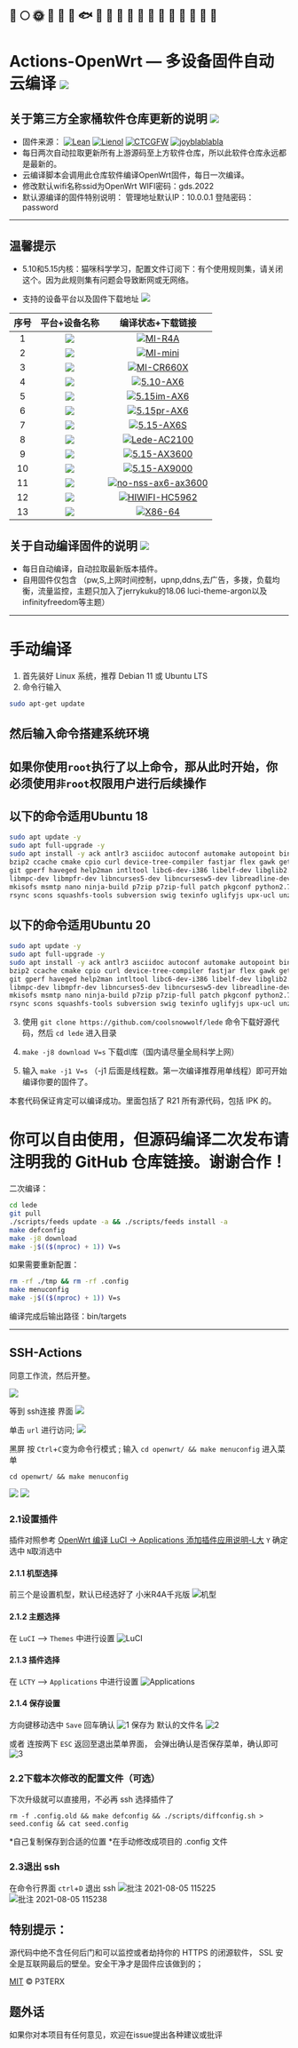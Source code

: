 🚀️
🌕️
🌞️
🍺️
🐳
🐠
🐟
🐡
🐬
🐋
🦈
🦆
🦅
🦉
🐓
🦃
🐌
🐌
🐌
-------------
Actions-OpenWrt — 多设备固件自动云编译 [![](https://img.shields.io/badge/-云编译固件-green.svg)](#云编译固件-)
======================
关于第三方全家桶软件仓库更新的说明 [![](https://img.shields.io/badge/-软件库更新说明-green.svg)](#软件库更新说明-)
-------------
- 固件来源：
[![Lean](https://img.shields.io/badge/Lede-Lean-red.svg?style=flat&logo=appveyor)](https://github.com/coolsnowwolf/lede) 
 [![Lienol](https://img.shields.io/badge/Package-Lienol-blueviolet.svg?style=flat&logo=appveyor)](https://github.com/Lienol/openwrt-package)  [![CTCGFW](https://img.shields.io/badge/OpenWrt-CTCGFW-orange.svg?style=flat&logo=appveyor)](https://github.com/project-openwrt/openwrt) [![joyblablabla](https://img.shields.io/badge/Mod-Joecaicai-success.svg?style=flat&logo=appveyor)](https://github.com/Joecaicai/Actions-OpenWrt/actions)
- 每日两次自动拉取更新所有上游源码至上方软件仓库，所以此软件仓库永远都是最新的。
- 云编译脚本会调用此仓库软件编译OpenWrt固件，每日一次编译。
- 修改默认wifi名称ssid为OpenWrt  WIFI密码：gds.2022
- 默认源编译的固件特别说明： 管理地址默认IP：10.0.0.1   登陆密码：password  
-------------
温馨提示
-------------
- 5.10和5.15内核：猫咪科学学习，配置文件订阅下：有个使用规则集，请关闭这个。因为此规则集有问题会导致断网或无网络。

- 支持的设备平台以及固件下载地址 [![](https://img.shields.io/badge/-设备及固件列表下载-green.svg)](#设备及固件列表下载-)

|    序号   |     平台+设备名称     |   编译状态+下载链接 |  
| :-----------------: | :-------------: |:-----------------: | 
| 1 |  [![](https://img.shields.io/badge/OpenWrt-MI--r4a-green.svg)](https://github.com/Joecaicai/Actions-OpenWrt/actions/workflows/mi-r4a.yml)| [![MI-R4A](https://github.com/Joecaicai/Actions-OpenWrt/actions/workflows/mi-r4a.yml/badge.svg)](https://github.com/Joecaicai/Actions-OpenWrt/actions/workflows/mi-r4a.yml)|
| 2 |  [![](https://img.shields.io/badge/OpenWrt-MI--mini-green.svg)](https://github.com/Joecaicai/Actions-OpenWrt/actions/workflows/mi-mini.yml)| [![MI-mini](https://github.com/Joecaicai/Actions-OpenWrt/actions/workflows/mi-mini.yml/badge.svg)](https://github.com/Joecaicai/Actions-OpenWrt/actions/workflows/mi-mini.yml)|
| 3 |  [![](https://img.shields.io/badge/OpenWrt-MI--cr660x-green.svg)](https://github.com/Joecaicai/Actions-OpenWrt/actions/workflows/mi-cr660x.yml)| [![MI-CR660X](https://github.com/Joecaicai/Actions-OpenWrt/actions/workflows/mi-cr660x.yml/badge.svg)](https://github.com/Joecaicai/Actions-OpenWrt/actions/workflows/mi-cr660x.yml)|
| 4 |  [![](https://img.shields.io/badge/OpenWrt-5.10--ax6-green.svg)](https://github.com/Joecaicai/Actions-OpenWrt/actions/workflows/5.10-ax6.yml)| [![5.10-AX6](https://github.com/Joecaicai/Actions-OpenWrt/actions/workflows/5.10-ax6.yml/badge.svg)](https://github.com/Joecaicai/Actions-OpenWrt/actions/workflows/5.10-ax6.yml)|
| 5 |  [![](https://img.shields.io/badge/OpenWrt-5.15im--ax6-green.svg)](https://github.com/Joecaicai/Actions-OpenWrt/actions/workflows/5.15-im-ax6.yml)| [![5.15im-AX6](https://github.com/Joecaicai/Actions-OpenWrt/actions/workflows/5.15-im-ax6.yml/badge.svg)](https://github.com/Joecaicai/Actions-OpenWrt/actions/workflows/5.15-im-ax6.yml)|
| 6 |  [![](https://img.shields.io/badge/OpenWrt-5.15pr--ax6-green.svg)](https://github.com/Joecaicai/Actions-OpenWrt/actions/workflows/5.15-pr-ax6.yml)| [![5.15pr-AX6](https://github.com/Joecaicai/Actions-OpenWrt/actions/workflows/5.15-pr-ax6.yml/badge.svg)](https://github.com/Joecaicai/Actions-OpenWrt/actions/workflows/5.15-pr-ax6.yml)|
| 7 |  [![](https://img.shields.io/badge/OpenWrt-5.15--ax6s-green.svg)](https://github.com/Joecaicai/Actions-OpenWrt/actions/workflows/5.15-ax6s.yml)| [![5.15-AX6S](https://github.com/Joecaicai/Actions-OpenWrt/actions/workflows/5.15-ax6s.yml/badge.svg)](https://github.com/Joecaicai/Actions-OpenWrt/actions/workflows/5.15-ax6s.yml)|
| 8 |  [![](https://img.shields.io/badge/OpenWrt-redmi--ac2100-green.svg)](https://github.com/Joecaicai/Actions-OpenWrt/actions/workflows/mi-ac2100.yml)| [![Lede-AC2100](https://github.com/Joecaicai/Actions-OpenWrt/actions/workflows/mi-ac2100.yml/badge.svg)](https://github.com/Joecaicai/Actions-OpenWrt/actions/workflows/mi-ac2100.yml)|
| 9 |  [![](https://img.shields.io/badge/OpenWrt-5.15--ax3600-green.svg)](https://github.com/Joecaicai/Actions-OpenWrt/actions/workflows/5.15-ax3600.yml)| [![5.15-AX3600](https://github.com/Joecaicai/Actions-OpenWrt/actions/workflows/5.15-ax3600.yml/badge.svg)](https://github.com/Joecaicai/Actions-OpenWrt/actions/workflows/5.15-ax3600.yml)|
| 10 |  [![](https://img.shields.io/badge/OpenWrt-5.15--ax9000-green.svg)](https://github.com/Joecaicai/Actions-OpenWrt/actions/workflows/5.15-ax9000.yml)| [![5.15-AX9000](https://github.com/Joecaicai/Actions-OpenWrt/actions/workflows/5.15-ax9000.yml/badge.svg)](https://github.com/Joecaicai/Actions-OpenWrt/actions/workflows/5.15-ax9000.yml)|
| 11 |  [![](https://img.shields.io/badge/OpenWrt-nonss--ax6/ax3600-green.svg)](https://github.com/Joecaicai/Actions-OpenWrt/actions/workflows/no-nss-ax6-ax3600.yml)| [![no-nss-ax6-ax3600](https://github.com/Joecaicai/Actions-OpenWrt/actions/workflows/no-nss-ax6-ax3600.yml/badge.svg)](https://github.com/Joecaicai/Actions-OpenWrt/actions/workflows/no-nss-ax6-ax3600.yml)|
| 12 |  [![](https://img.shields.io/badge/OpenWrt-hiwifi--hc5962-green.svg)](https://github.com/Joecaicai/Actions-OpenWrt/actions/workflows/hiwifi_hc5962.yml)| [![HIWIFI-HC5962](https://github.com/Joecaicai/AutoBuild-OpenWrt/actions/workflows/hiwifi_hc5962.yml/badge.svg)](https://github.com/Joecaicai/AutoBuild-OpenWrt/actions/workflows/hiwifi_hc5962.yml)|
| 13 |  [![](https://img.shields.io/badge/OpenWrt-x86--64-green.svg)](https://github.com/Joecaicai/AutoBuild-OpenWrt/actions/workflows/x86-64.yml)| [![X86-64](https://github.com/Joecaicai/AutoBuild-OpenWrt/actions/workflows/x86-64.yml/badge.svg)](https://github.com/Joecaicai/AutoBuild-OpenWrt/actions/workflows/x86-64_.yml)|

关于自动编译固件的说明 [![](https://img.shields.io/badge/-自动编译说明-green.svg)](#自动编译说明-)
-------------

- 每日自动编译，自动拉取最新版本插件。
- 自用固件仅包含 （pw,S,上网时间控制，upnp,ddns,去广告，多拨，负载均衡，流量监控，主题只加入了jerrykuku的18.06 luci-theme-argon以及infinityfreedom等主题）

-------------
手动编译
======================
1. 首先装好 Linux 系统，推荐 Debian 11 或 Ubuntu LTS  
2. 命令行输入

```bash
sudo apt-get update
```
然后输入命令搭建系统环境
-------------
**如果你使用`root`执行了以上命令，那从此时开始，你必须使用`非root`权限用户进行后续操作**
-------------
以下的命令适用Ubuntu 18
-------------

   ```bash
   sudo apt update -y
   sudo apt full-upgrade -y
   sudo apt install -y ack antlr3 asciidoc autoconf automake autopoint binutils bison build-essential \
   bzip2 ccache cmake cpio curl device-tree-compiler fastjar flex gawk gettext gcc-multilib g++-multilib \
   git gperf haveged help2man intltool libc6-dev-i386 libelf-dev libglib2.0-dev libgmp3-dev libltdl-dev \
   libmpc-dev libmpfr-dev libncurses5-dev libncursesw5-dev libreadline-dev libssl-dev libtool lrzsz \
   mkisofs msmtp nano ninja-build p7zip p7zip-full patch pkgconf python2.7 python3 python3-pip qemu-utils \
   rsync scons squashfs-tools subversion swig texinfo uglifyjs upx-ucl unzip vim wget xmlto xxd zlib1g-dev
   ```

以下的命令适用Ubuntu 20
-------------

   ```bash
   sudo apt update -y
   sudo apt full-upgrade -y
   sudo apt install -y ack antlr3 asciidoc autoconf automake autopoint binutils bison build-essential \
   bzip2 ccache cmake cpio curl device-tree-compiler fastjar flex gawk gettext gcc-multilib g++-multilib \
   git gperf haveged help2man intltool libc6-dev-i386 libelf-dev libglib2.0-dev libgmp3-dev libltdl-dev \
   libmpc-dev libmpfr-dev libncurses5-dev libncursesw5-dev libreadline-dev libssl-dev libtool lrzsz \
   mkisofs msmtp nano ninja-build p7zip p7zip-full patch pkgconf python2.7 python3 python3-pip qemu-utils \
   rsync scons squashfs-tools subversion swig texinfo uglifyjs upx-ucl unzip vim wget xmlto xxd zlib1g-dev
   ```
   
3. 使用 `git clone https://github.com/coolsnowwolf/lede` 命令下载好源代码，然后 `cd lede` 进入目录

4. `make -j8 download V=s` 下载dl库（国内请尽量全局科学上网）

5. 输入 `make -j1 V=s` （-j1 后面是线程数。第一次编译推荐用单线程）即可开始编译你要的固件了。

本套代码保证肯定可以编译成功。里面包括了 R21 所有源代码，包括 IPK 的。

你可以自由使用，但源码编译二次发布请注明我的 GitHub 仓库链接。谢谢合作！
=

二次编译：
```bash
cd lede
git pull
./scripts/feeds update -a && ./scripts/feeds install -a
make defconfig
make -j8 download
make -j$(($(nproc) + 1)) V=s
```

如果需要重新配置：
```bash
rm -rf ./tmp && rm -rf .config
make menuconfig
make -j$(($(nproc) + 1)) V=s
```

编译完成后输出路径：bin/targets

-------------
## SSH-Actions

同意工作流，然后开整。

![](https://gitee.com/Unkaer/blog/raw/master/images/material/20210307205947.webp)

等到 ssh连接 界面
![](https://gitee.com/Unkaer/blog/raw/master/images/material/20210307210916.webp)

单击 `url` 进行访问;
![](https://gitee.com/Unkaer/blog/raw/master/images/material/20210307210937.webp)

黑屏 按 `Ctrl`+`C`变为命令行模式 ;
输入 `cd openwrt/ && make menuconfig` 进入菜单

```
cd openwrt/ && make menuconfig
```

![](https://gitee.com/Unkaer/blog/raw/master/images/material/20210307211012.webp)
![](https://gitee.com/Unkaer/blog/raw/master/images/material/20210307211148.webp)

### 2.1设置插件
插件对照参考 [OpenWrt 编译 LuCI -> Applications 添加插件应用说明-L大](https://www.right.com.cn/forum/thread-3682029-1-1.html)
`Y` 确定选中 `N`取消选中

#### 2.1.1 机型选择
前三个是设置机型，默认已经选好了 小米R4A千兆版
![机型](https://user-images.githubusercontent.com/45261780/128300236-881f51d1-6475-4621-83f4-61775e01030e.png)

#### 2.1.2 主题选择
在 `LuCI` --> `Themes` 中进行设置
![LuCI](https://user-images.githubusercontent.com/45261780/128300627-a3af1f69-2c2f-49fa-86ce-8da6b3a0d0d4.png)

#### 2.1.3 插件选择
在 `LCTY` --> `Applications` 中进行设置
![Applications](https://user-images.githubusercontent.com/45261780/128300725-26799ad1-1bbb-4035-8ff0-aeaba1635dd3.png)

#### 2.1.4 保存设置
方向键移动选中 `Save` 回车确认
![1](https://user-images.githubusercontent.com/45261780/128300983-93ee554e-e72d-4082-8550-265ff087971e.png)
保存为 默认的文件名
![2](https://user-images.githubusercontent.com/45261780/128301040-705307f5-2b0b-42d0-b52c-5608807ebcd5.png)

或者 连按两下 `ESC` 返回至退出菜单界面，
会弹出确认是否保存菜单，确认即可
![3](https://user-images.githubusercontent.com/45261780/128301176-8f163e5e-84f3-4700-ba38-7732f4fe16f4.png)


### 2.2下载本次修改的配置文件（可选）
下次升级就可以直接用，不必再 ssh 选择插件了

```
rm -f .config.old && make defconfig && ./scripts/diffconfig.sh > seed.config && cat seed.config
```

*自己复制保存到合适的位置
*在手动修改成项目的 .config 文件

### 2.3退出 ssh
在命令行界面 `ctrl`+`D`  退出 ssh
![批注 2021-08-05 115225](https://user-images.githubusercontent.com/45261780/128301252-f054fa0a-6544-4770-8e99-217946f9b692.png)
![批注 2021-08-05 115238](https://user-images.githubusercontent.com/45261780/128301319-5b6969b1-94e5-43f7-97c7-6f69acbd92ec.png)


特别提示：
------
源代码中绝不含任何后门和可以监控或者劫持你的 HTTPS 的闭源软件， SSL 安全是互联网最后的壁垒。安全干净才是固件应该做到的；

[MIT](https://github.com/MuaCat/Actions-OpenWrt/blob/master/LICENSE) © P3TERX

题外话
------
如果你对本项目有任何意见，欢迎在issue提出各种建议或批评

